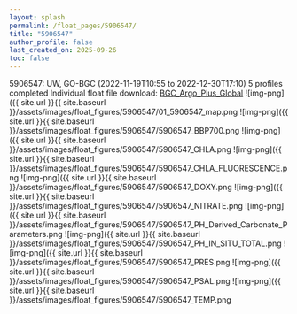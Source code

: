 ```yaml
---
layout: splash
permalink: /float_pages/5906547/
title: "5906547"
author_profile: false
last_created_on: 2025-09-26
toc: false
---
```

 
5906547: UW, GO-BGC (2022-11-19T10:55 to 2022-12-30T17:10)
5 profiles completed
Individual float file download: [BGC_Argo_Plus_Global](https://ftp.soest.hawaii.edu/bgc_argo_plus/Individual_Floats/outliers_removed/5906547_Sprof_processed.nc)
![img-png]({{ site.url }}{{ site.baseurl }}/assets/images/float_figures/5906547/01_5906547_map.png
![img-png]({{ site.url }}{{ site.baseurl }}/assets/images/float_figures/5906547/5906547_BBP700.png
![img-png]({{ site.url }}{{ site.baseurl }}/assets/images/float_figures/5906547/5906547_CHLA.png
![img-png]({{ site.url }}{{ site.baseurl }}/assets/images/float_figures/5906547/5906547_CHLA_FLUORESCENCE.png
![img-png]({{ site.url }}{{ site.baseurl }}/assets/images/float_figures/5906547/5906547_DOXY.png
![img-png]({{ site.url }}{{ site.baseurl }}/assets/images/float_figures/5906547/5906547_NITRATE.png
![img-png]({{ site.url }}{{ site.baseurl }}/assets/images/float_figures/5906547/5906547_PH_Derived_Carbonate_Parameters.png
![img-png]({{ site.url }}{{ site.baseurl }}/assets/images/float_figures/5906547/5906547_PH_IN_SITU_TOTAL.png
![img-png]({{ site.url }}{{ site.baseurl }}/assets/images/float_figures/5906547/5906547_PRES.png
![img-png]({{ site.url }}{{ site.baseurl }}/assets/images/float_figures/5906547/5906547_PSAL.png
![img-png]({{ site.url }}{{ site.baseurl }}/assets/images/float_figures/5906547/5906547_TEMP.png
